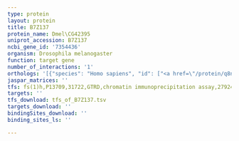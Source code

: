 ```yaml
---
type: protein
layout: protein
title: B7Z137
protein_name: Dmel\CG42395
uniprot_accession: B7Z137
ncbi_gene_id: '7354436'
organism: Drosophila melanogaster
function: target gene
number_of_interactions: '1'
orthologs: '[{"species": "Homo sapiens", "id": ["<a href=\"/protein/q8n2u0\">Q8N2U0</a>"]}, {"species": "Mus musculus", "id": ["<a href=\"/protein/q5f285\">Q5F285</a>"]}, {"species": "Rattus norvegicus", "id": ["<a href=\"/protein/f1lyi7\">F1LYI7</a>"]}]'
jaspar_matrices: ''
tfs: fs(1)h,P13709,31722,GTRD,chromatin immunoprecipitation assay,27924024%5Buid%5D,No
targets: ''
tfs_download: tfs_of_B7Z137.tsv
targets_download: ''
bindingSites_download: ''
binding_sites_ls: ''

---
```

